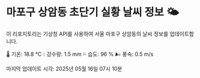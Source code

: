 
# 마포구 상암동 초단기 실황 날씨 정보 🌤️

이 리포지토리는 기상청 API를 사용하여 서울 마포구 상암동의 날씨 정보를 업데이트합니다. 

🌡️ 기온: 18.8 ℃
💧 강수량: 1.5 mm
💦 습도: 96 %
🌬️ 풍속: 0.5 m/s

마지막 업데이트 시각: 2025년 05월 16일 07시 10분    
